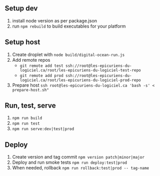 ## Setup dev

1. install node version as per package.json
2. run `npm rebuild` to build executables for your platform

## Setup host

1. Create droplet with `node build/digital-ocean-run.js`
2. Add remote repos
    - `git remote add test ssh://root@les-epicuriens-du-logiciel.ca/root/les-epicuriens-du-logiciel-test-repo`
    - `git remote add prod ssh://root@les-epicuriens-du-logiciel.ca/root/les-epicuriens-du-logiciel-prod-repo`
3. Prepare host `ssh root@les-epicuriens-du-logiciel.ca 'bash -s' < prepare-host.sh"`

## Run, test, serve

1. `npm run build`
2. `npm run test`
3. `npm run serve:dev|test|prod`

## Deploy

1. Create version and tag commit `npm version patch|minor|major`
2. Deploy and run smoke tests `npm run deploy:test|prod`
3. When needed, rollback `npm run rollback:test|prod -- tag-name`
